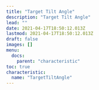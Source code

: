 ```yaml
---
title: "Target Tilt Angle"
description: "Target Tilt Angle"
lead: ""
date: 2021-04-17T18:50:12.013Z
lastmod: 2021-04-17T18:50:12.013Z
draft: false
images: []
menu:
  docs:
    parent: "characteristic"
toc: true
characteristic:
  name: "TargetTiltAngle"
---
```

